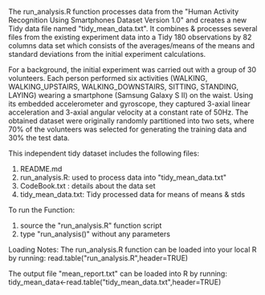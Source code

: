 The run_analysis.R function processes data from the "Human Activity Recognition Using Smartphones Dataset Version 1.0" and creates a new Tidy data file named "tidy_mean_data.txt". It combines & processes several files from the existing experiment data into a Tidy 180 observations by 82 columns data set which consists of the averages/means of the means and standard deviations from the initial experiment calculations.

For a background, the initial experiment was carried out with a group of 30 volunteers. Each person performed six activities (WALKING, WALKING_UPSTAIRS, WALKING_DOWNSTAIRS, SITTING, STANDING, LAYING) wearing a smartphone (Samsung Galaxy S II) on the waist. Using its embedded accelerometer and gyroscope, they captured 3-axial linear acceleration and 3-axial angular velocity at a constant rate of 50Hz. The obtained dataset were originally randomly partitioned into two sets, where 70% of the volunteers was selected for generating the training data and 30% the test data. 

This independent tidy dataset includes the following files:

 1. README.md
 2. run_analysis.R: used to process data into "tidy_mean_data.txt"
 3. CodeBook.txt : details about the data set
 4. tidy_mean_data.txt: Tidy processed data for means of means & stds

To run the Function:
1. source the "run_analysis.R" function script
2. type "run_analysis()" without any parameters

Loading Notes:
The run_analysis.R function can be loaded into your local R by running:
  read.table("run_analysis.R",header=TRUE)

The output file "mean_report.txt" can be loaded into R by running:
  tidy_mean_data<-read.table("tidy_mean_data.txt",header=TRUE)
